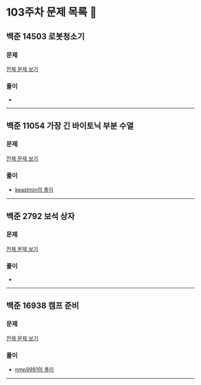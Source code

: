 # 103주차 문제 목록 📝

## 백준 14503 로봇청소기 

### 문제

[전체 문제 보기](https://www.acmicpc.net/problem/14503)    

### 풀이

- 

___

## 백준 11054 가장 긴 바이토닉 부분 수열

### 문제

[전체 문제 보기](https://www.acmicpc.net/problem/11054)

### 풀이

- [keastmin의 풀이](https://github.com/keastmin/AlgorithmStudy/blob/master/103week/keastmin/11054.cpp)

___

## 백준 2792 보석 상자

### 문제

[전체 문제 보기](https://www.acmicpc.net/problem/2792)

### 풀이

- 

___

## 백준 16938 캠프 준비

### 문제

[전체 문제 보기](https://www.acmicpc.net/problem/16938)

### 풀이

- [nmp9981의 풀이](https://blog.naver.com/tybnasgo/223009058916)

___
